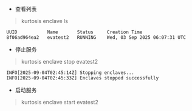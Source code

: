
* 查看列表

> kurtosis enclave ls

```
UUID           Name       Status     Creation Time
8f06ad964ea2   evatest2   RUNNING    Wed, 03 Sep 2025 06:07:31 UTC
```

* 停止服务

> kurtosis enclave stop evatest2

```
INFO[2025-09-04T02:45:14Z] Stopping enclaves...                         
INFO[2025-09-04T02:45:33Z] Enclaves stopped successfully
```

* 启动服务

> kurtosis enclave start evatest2

